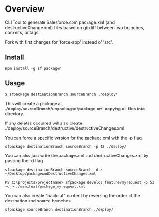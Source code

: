 # Overview

CLI Tool to generate Salesforce.com package.xml (and destructiveChange.xml) files based on git diff between two branches, commits, or tags. 

Fork with first changes for 'force-app' instead of 'src'.

## Install

```
npm install -g sf-packager
```

## Usage

```
$ sfpackage destinationBranch sourceBranch ./deploy/
```

This will create a package at ./deploy/sourceBranch/unpackaged/package.xml copying all files into directory.

If any deletes occurred will also create ./deploy/sourceBranch/destructive/destructiveChanges.xml

You can force a specific version for the package.xml with the -p flag

```
sfpackage destinationBranch sourceBranch -p 42 ./deploy/
```

You can also just write the package.xml and destructiveChanges.xml by passing the -d flag

```
sfpackage destinationBranch sourceBranch -d > ~/Desktop/packageAndDestructiveChanges.xml
```

```
PS C:\projects\projectname> sfpackage develop feature/myrequest -p 53 -d > ./manifest/package_myrequest.xml
```

You can also create "backout" content by reversing the order of the destination and source branches

```
sfpackage sourceBranch destinationBranch ./deploy/
```



